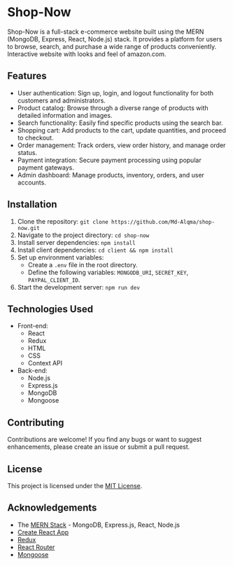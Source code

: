 # Shop-Now

Shop-Now is a full-stack e-commerce website built using the MERN (MongoDB, Express, React, Node.js) stack. It provides a platform for users to browse, search, and purchase a wide range of products conveniently. Interactive website with looks and feel of amazon.com.

## Features

- User authentication: Sign up, login, and logout functionality for both customers and administrators.
- Product catalog: Browse through a diverse range of products with detailed information and images.
- Search functionality: Easily find specific products using the search bar.
- Shopping cart: Add products to the cart, update quantities, and proceed to checkout.
- Order management: Track orders, view order history, and manage order status.
- Payment integration: Secure payment processing using popular payment gateways.
- Admin dashboard: Manage products, inventory, orders, and user accounts.

## Installation

1. Clone the repository: `git clone https://github.com/Md-Alqma/shop-now.git`
2. Navigate to the project directory: `cd shop-now`
3. Install server dependencies: `npm install`
4. Install client dependencies: `cd client && npm install`
5. Set up environment variables:
   - Create a `.env` file in the root directory.
   - Define the following variables: `MONGODB_URI`, `SECRET_KEY`, `PAYPAL_CLIENT_ID`.
6. Start the development server: `npm run dev`

## Technologies Used

- Front-end:
  - React
  - Redux
  - HTML
  - CSS
  - Context API
- Back-end:
  - Node.js
  - Express.js
  - MongoDB
  - Mongoose

## Contributing

Contributions are welcome! If you find any bugs or want to suggest enhancements, please create an issue or submit a pull request.

## License

This project is licensed under the [MIT License](LICENSE).

## Acknowledgements

- The [MERN Stack](https://www.mongodb.com/mern-stack) - MongoDB, Express.js, React, Node.js
- [Create React App](https://create-react-app.dev/)
- [Redux](https://redux.js.org/)
- [React Router](https://reactrouter.com/)
- [Mongoose](https://mongoosejs.com/)
